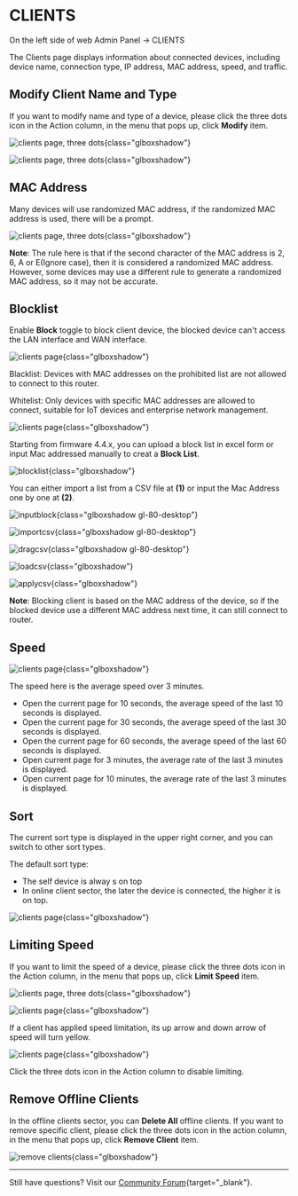 # CLIENTS

On the left side of web Admin Panel -> CLIENTS

The Clients page displays information about connected devices, including device name, connection type, IP address, MAC address, speed, and traffic.

## Modify Client Name and Type

If you want to modify name and type of a device, please click the three dots icon in the Action column, in the menu that pops up, click **Modify** item.

![clients page, three dots](https://static.gl-inet.com/docs/router/en/4/interface_guide/clients/clients_three_dots.png){class="glboxshadow"}

![clients page, three dots](https://static.gl-inet.com/docs/router/en/4/interface_guide/clients/edit_client_device.png){class="glboxshadow"}

## MAC Address

Many devices will use randomized MAC address, if the randomized MAC address is used, there will be a prompt.

![clients page, three dots](https://static.gl-inet.com/docs/router/en/4/interface_guide/clients/randomized_mac_address.png){class="glboxshadow"}

**Note**: The rule here is that if the second character of the MAC address is 2, 6, A or E(Ignore case), then it is considered a randomized MAC address. However, some devices may use a different rule to generate a randomized MAC address, so it may not be accurate.

## Blocklist

Enable **Block** toggle to block client device, the blocked device can't access the LAN interface and WAN interface.

![clients page](https://static.gl-inet.com/docs/router/en/4/interface_guide/clients/clients.png){class="glboxshadow"}


Blacklist: Devices with MAC addresses on the prohibited list are not allowed to connect to this router. 

Whitelist: Only devices with specific MAC addresses are allowed to connect, suitable for IoT devices and enterprise network management.


![clients page](https://static.gl-inet.com/docs/router/en/4/interface_guide/clients/blocklist_whitelist.png){class="glboxshadow"}


Starting from firmware 4.4.x, you can upload a block list in excel form or input Mac addressed manually to creat a **Block List**.

![blocklist](https://static.gl-inet.com/docs/router/en/4/interface_guide/clients/blocklist.jpg){class="glboxshadow"}

You can either import a list from a CSV file at **(1)** or input the Mac Address one by one at **(2)**.

![inputblock](https://static.gl-inet.com/docs/router/en/4/interface_guide/clients/inputblock.jpg){class="glboxshadow gl-80-desktop"}

![importcsv](https://static.gl-inet.com/docs/router/en/4/interface_guide/clients/importcsv.jpg){class="glboxshadow gl-80-desktop"}

![dragcsv](https://static.gl-inet.com/docs/router/en/4/interface_guide/clients/dragcsv.jpg){class="glboxshadow gl-80-desktop"}

![loadcsv](https://static.gl-inet.com/docs/router/en/4/interface_guide/clients/loadcsv.jpg){class="glboxshadow"}

![applycsv](https://static.gl-inet.com/docs/router/en/4/interface_guide/clients/applycsv.jpg){class="glboxshadow"}

**Note**: Blocking client is based on the MAC address of the device, so if the blocked device use a different MAC address next time, it can still connect to router.

## Speed

![clients page](https://static.gl-inet.com/docs/router/en/4/interface_guide/clients/clients_speed.png){class="glboxshadow"}

The speed here is the average speed over 3 minutes.

- Open the current page for 10 seconds, the average speed of the last 10 seconds is displayed.
- Open the current page for 30 seconds, the average speed of the last 30 seconds is displayed.
- Open the current page for 60 seconds, the average speed of the last 60 seconds is displayed.
- Open current page for 3 minutes, the average rate of the last 3 minutes is displayed.
- Open current page for 10 minutes, the average rate of the last 3 minutes is displayed.

## Sort

The current sort type is displayed in the upper right corner, and you can switch to other sort types.

The default sort type: 

- The self device is alway s on top
- In online client sector, the later the device is connected, the higher it is on top.

![clients page](https://static.gl-inet.com/docs/router/en/4/interface_guide/clients/clients_sort.png){class="glboxshadow"}

## Limiting Speed

If you want to limit the speed of a device, please click the three dots icon in the Action column, in the menu that pops up, click **Limit Speed** item.

![clients page, three dots](https://static.gl-inet.com/docs/router/en/4/interface_guide/clients/clients_three_dots.png){class="glboxshadow"}

![clients page](https://static.gl-inet.com/docs/router/en/4/interface_guide/clients/clients_limit_speed_settings.png){class="glboxshadow"}

If a client has applied speed limitation, its up arrow and down arrow of speed will turn yellow.

![clients page](https://static.gl-inet.com/docs/router/en/4/interface_guide/clients/clients_limit_speed.png){class="glboxshadow"}

Click the three dots icon in the Action column to disable limiting.

## Remove Offline Clients

In the offline clients sector, you can **Delete All** offline clients. If you want to remove specific client, please click the three dots icon in the action column, in the menu that pops up, click **Remove Client** item.

![remove clients](https://static.gl-inet.com/docs/router/en/4/interface_guide/clients/remove_client.png){class="glboxshadow"}

---

Still have questions? Visit our [Community Forum](https://forum.gl-inet.com){target="_blank"}.
